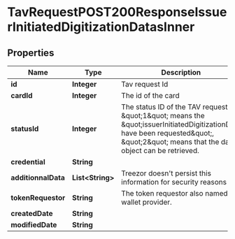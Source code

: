 

# TavRequestPOST200ResponseIssuerInitiatedDigitizationDatasInner


## Properties

| Name | Type | Description | Notes |
|------------ | ------------- | ------------- | -------------|
|**id** | **Integer** | Tav request Id |  [optional] |
|**cardId** | **Integer** | The id of the card |  [optional] |
|**statusId** | **Integer** | The status ID of the TAV request; \&quot;1\&quot; means the \&quot;issuerInitiatedDigitizationData have been requested\&quot;, \&quot;2\&quot; means that the data object can be retrieved.  |  [optional] |
|**credential** | **String** |  |  [optional] |
|**additionnalData** | **List&lt;String&gt;** | Treezor doesn&#39;t persist this information for security reasons  |  [optional] |
|**tokenRequestor** | **String** | The token requestor also named wallet provider. |  [optional] |
|**createdDate** | **String** |  |  [optional] |
|**modifiedDate** | **String** |  |  [optional] |



